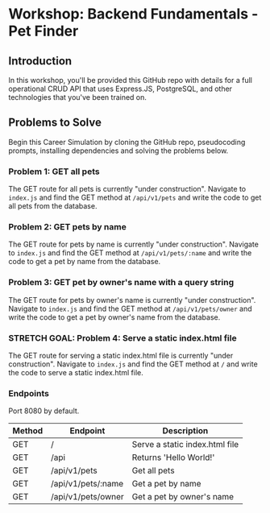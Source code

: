 # Workshop: Backend Fundamentals - Pet Finder

## Introduction

In this workshop, you'll be provided this GitHub repo with details for a full operational CRUD API that uses Express.JS, PostgreSQL, and other technologies that you've been trained on.

## Problems to Solve

Begin this Career Simulation by cloning the GitHub repo, pseudocoding prompts, installing dependencies and solving the problems below.

### Problem 1: GET all pets

The GET route for all pets is currently "under construction". Navigate to `index.js` and find the GET method at `/api/v1/pets` and write the code to get all pets from the database.

### Problem 2: GET pets by name

The GET route for pets by name is currently "under construction". Navigate to `index.js` and find the GET method at `/api/v1/pets/:name` and write the code to get a pet by name from the database.

### Problem 3: GET pet by owner's name with a query string

The GET route for pets by owner's name is currently "under construction". Navigate to `index.js` and find the GET method at `/api/v1/pets/owner` and write the code to get a pet by owner's name from the database.

### STRETCH GOAL: Problem 4: Serve a static index.html file

The GET route for serving a static index.html file is currently "under construction". Navigate to `index.js` and find the GET method at `/` and write the code to serve a static index.html file.

### Endpoints

Port 8080 by default.

| Method | Endpoint           | Description                    |
| ------ | ------------------ | ------------------------------ |
| GET    | /                  | Serve a static index.html file |
| GET    | /api               | Returns 'Hello World!'         |
| GET    | /api/v1/pets       | Get all pets                   |
| GET    | /api/v1/pets/:name | Get a pet by name              |
| GET    | /api/v1/pets/owner | Get a pet by owner's name      |


<!-- Initialize a new project with `npm`
npm init -y

Install Express.js in the directory.
npm install express 

Create an Express.js server.
const express = require("express");
const app = express ();

Set the server to listen at PORT 8080.
it has to be the last thing at the bottom of the file 

const port = 8080;

app.listen (PORT, () => {
    console.log(`server is running on port ${PORT}`);
});

start the server from the terminal
in the terminal 
$ node server.js or try node app.js

CReate an API route to "/hello" that returns a greeting 
app.get("/hello", (req, res) => {
    res.send("Hello World!");
});

create a dynamic API route to "/hello/:name" that returns a specific greeting
app.get("/hello/:name", (req, res) => {
    const name = req.params.name;

    res.send(`Hello ${name}`)
});

Create an API route with a queried string at "/hello-query" that returns a specific greetings this part goes befor :name 

app.get ("/hello-query", (req, res) => {
    const name = req.query.name;

    res.send(`Hello ${name}`);
});


Stretch goal: Serve an "index.html" or react Application to demonstration interactivity in the browser 
you want to import path if you want to style 
const path = require("path");

app.use (express.static(path.join(_dirname, "/public/index.html");
))

app.get("/", (req, res) => {
    res.sendFile(_dirname + "/public/index.html");
});

How to do react? for the above question?  -->